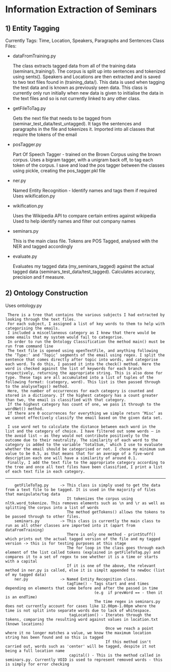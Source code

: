 # Information Extraction of Seminars

## 1) Entity Tagging
Currently Tags: Time, Location, Speakers, Paragraphs and Sentences
Class Files:
* dataFromTraining.py


    The class extracts tagged data from all of the training data (seminars_training/).
    The corpus is split up into sentences and tokenized using sents().
    Speakers and Locations are then extracted and is saved to two text files found in (training_data/). This data is used when tagging the test data and is known as previously seen data.
    This class is currently only run initially when new data is given to initialise the data in the text files and so is not currently linked to any other class.

* getFileToTag.py
    


    Gets the next file that needs to be tagged from (seminar_test_data/test_untagged).
    It tags the sentences and paragraphs in the file and tokenizes it.
    Imported into all classes that require the tokens of the email

* posTagger.py



    Part Of Speech Tagger - trained on the Brown Corpus using the brown corpus. 
    Uses a bigram tagger, with a unigram back off, to tag each token of the corpus.
    I save and load the pos tagger between the classes using pickle, creating the pos_tagger.pkl file
    
* ner.py


    Named Entity Recognition - Identify names and tags them if required
    Uses wikification.py
    
* wikification.py


    Uses the Wikipedia API to compare certain entires against wikipedia 
    Used to help identify names and filter out company names
    
* seminars.py



    This is the main class file.
    Tokens are POS Tagged, analysed with the NER and tagged accordingly
    
* evaluate.py


    Evaluates my tagged data (my_seminars_tagged) against the actual tagged data (seminars_test_data/test_tagged).
    Calculates accuracy, precision and f measure.

## 2) Ontology Construction
Uses ontology.py

     There is a tree that contains the various subjects I had extracted by looking through the text files. 
     For each subject, I assigned a list of key words to them to help with categorising the emails. 
     I included a miscellaneous category as I knew that there would be some emails that my system would fail to categorise.
     In order to run the Ontology Classification the method main() must be run from command line
     The text file is opened using openTextFile, and anything following the ‘Type:’ and ‘Topic’ segments of the email using regex. I split the sentence that comes directly after topic into words, and categorise each word. To do this, I passed it into the check() method. Here the word is checked against the list of keywords for each branch respectively, returning the appropriate string. This is also done for type. These tags are all accumulated into a list of tuples of the following format: (category, word). This list is then passed through to the analyseTags() method.
     Here, the number of occurrences for each category is counted and stored in a dictionary. If the highest category has a count greater than two, the email is classified with that category. 
     If the highest category has count of one, we pass it through to the wordNet() method.
     If there are 0 occurrences for everything we simple return ‘Misc’ as we cannot effectively classify the email based on the given data set.
     
     I use word net to calculate the distance between each word in the list and the category of choice. I have filtered out some words – in the avoid list – as they would not contribute positively to the outcome due to their neutrality. The similarity of each word to the category is added to the variable ‘totalSum,’ which I use to evaluate whether the email should be categorised or not. I chose my minimum sum value to be 0.5, as that means that for an average of a five-word description each one will have a similarity of around 0.1.
     Finally, I add the text file to the appropriate category according to the tree and once all text files have been classified, I print a list of each text file in each category.

--------------
        getFileToTag.py     -> This class is simply used to get the data from a text file to be tagged. It is used in the majority of files that manipulate/tag data
    						   It tokenizes the corpus using nltk.word_tokenize. This removes elements such as \n and \r as well as splitting the corpus into a list of words
    						   The method getTokens() allows the tokens to be passed through to other files. 
    	seminars.py         -> This class is currently the main class to run as all other classes are imported into it (apart from dataFromTraining)
    						   There is only one method - printStuff() which prints out the actual tagged version of the file and my tagged version -> this is for testing purposes at this stage
    						   The for loop in the class goes through each element of the list called tokens (explained in getFileToTag.py) and compares it to a set of regex to see whether it is a time or starts with a capital
    						   If it is one of the above, the relevant method in ner.py is called, else it is simplt appended to newDoc (list of my tagged data)
    	ner.py              -> Named Entity Recognition class. 
    						   tagTime() - Tags start and end times depending on elements that come before and after the passed in time
    						               (e.g  if prevWord == - then it is an endTime)
    									   The time regex in seminars.py does not currently account for cases like 12.00pm-1.00pm where the time is not split into separate words due to lack of whitespace.
    							tagLocation() - Iterates through the tokens, comparing the resulting word against values in location.txt (known locations)
    							                Once we reach a point where it no longer matches a value, we know the maximum location string has been found and so this is tagged
    											If this method isn't carried out, words such as 'center' will be tagged, despite it not being a full location name
    							capital() - This is the method called in seminars.py. Currently VOID is used to represent removed words - this is simply for error checking
    		
    
 